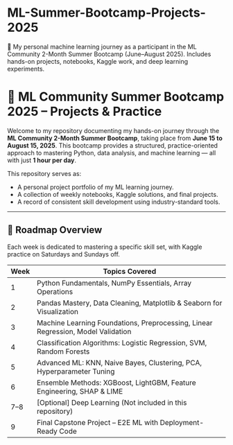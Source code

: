 # ML-Summer-Bootcamp-Projects-2025
🧠 My personal machine learning journey as a participant in the ML Community 2-Month Summer Bootcamp (June–August 2025). Includes hands-on projects, notebooks, Kaggle work, and deep learning experiments.

# 🧠 ML Community Summer Bootcamp 2025 – Projects & Practice

Welcome to my repository documenting my hands-on journey through the **ML Community 2-Month Summer Bootcamp**, taking place from **June 15 to August 15, 2025**. This bootcamp provides a structured, practice-oriented approach to mastering Python, data analysis, and machine learning — all with just **1 hour per day**.

This repository serves as:
- A personal project portfolio of my ML learning journey.
- A collection of weekly notebooks, Kaggle solutions, and final projects.
- A record of consistent skill development using industry-standard tools.

---

## 📅 Roadmap Overview

Each week is dedicated to mastering a specific skill set, with Kaggle practice on Saturdays and Sundays off.

| Week | Topics Covered                                                                 |
|------|----------------------------------------------------------------------------------|
| 1    | Python Fundamentals, NumPy Essentials, Array Operations                         |
| 2    | Pandas Mastery, Data Cleaning, Matplotlib & Seaborn for Visualization           |
| 3    | Machine Learning Foundations, Preprocessing, Linear Regression, Model Validation|
| 4    | Classification Algorithms: Logistic Regression, SVM, Random Forests             |
| 5    | Advanced ML: KNN, Naive Bayes, Clustering, PCA, Hyperparameter Tuning           |
| 6    | Ensemble Methods: XGBoost, LightGBM, Feature Engineering, SHAP & LIME           |
| 7–8  | [Optional] Deep Learning (Not included in this repository)                      |
| 9    | Final Capstone Project – E2E ML with Deployment-Ready Code                      |
